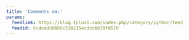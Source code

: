 ```yaml
---
title: 'Comments on:'
params:
  feedlink: https://blog.tplus1.com/index.php/category/python/feed
  feedid: 6cdcedd6688c530215ecddc6b39fd570
---
```

